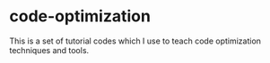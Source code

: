 # code-optimization
This is a set of tutorial codes which I use to teach code optimization techniques and tools.
